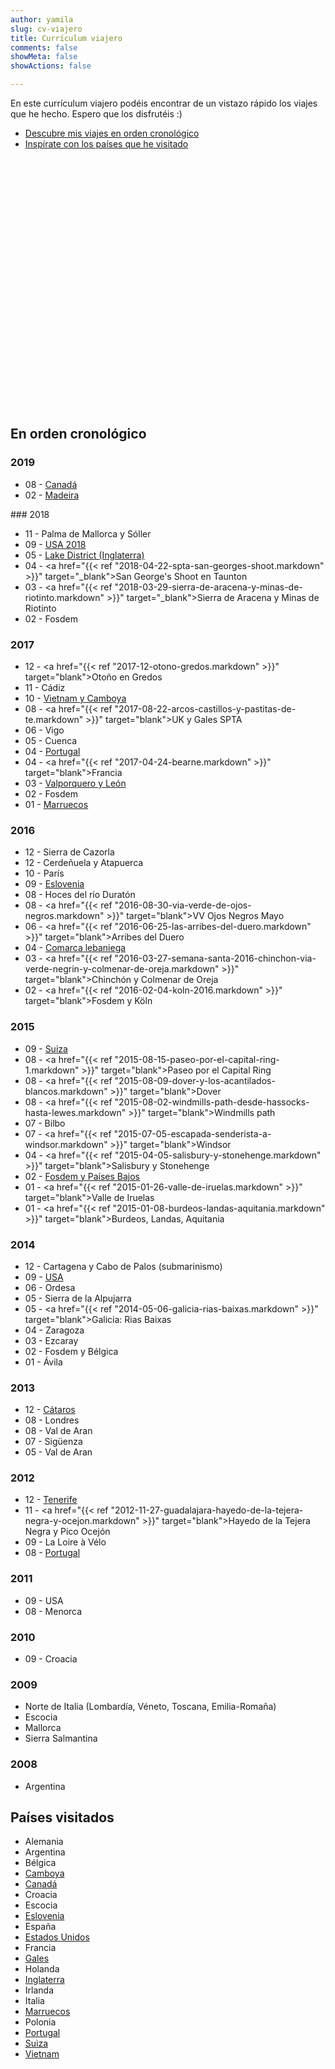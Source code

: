 ```yaml
---
author: yamila
slug: cv-viajero
title: Currículum viajero
comments: false
showMeta: false
showActions: false

---
```


En este currículum viajero podéis encontrar de un vistazo rápido los viajes que he hecho. Espero que los disfrutéis :)

<link rel="stylesheet" href="//cdnjs.cloudflare.com/ajax/libs/jqueryui/1.12.1/jquery-ui.css" />
<link rel="stylesheet" href="//cdnjs.cloudflare.com/ajax/libs/leaflet/1.2.0/leaflet.css" />
<style>
@media screen and (max-width: 600px) {
  #map {
    visibility: hidden;
    clear: both;
    float: left;
    margin: 10px auto 5px 20px;
    width: 28%;
    display: none;
  }
}
</style>

* [Descubre mis viajes en orden cronológico](#en-orden-cronológico)
* [Inspírate con los países que he visitado](#países-visitados)

<div id="map" style="height: 400px; width: 100%"></div>

## En orden cronológico
### 2019
<DIV class="cv-list">

* 08 - <a href="/trip/canada-2019" target="_blank">Canadá</a>
* 02 - <a href="/trip/madeira-2019" target="_blank">Madeira</a>

</DIV>
### 2018
<DIV class="cv-list">

* 11 - Palma de Mallorca y Sóller
* 09 - <a href="/trip/usa-2018" target="_blank">USA 2018</a>
* 05 - <a href="/trip/lake-district-2018" target="_blank">Lake District (Inglaterra)</a>
* 04 - <a href="{{< ref "2018-04-22-spta-san-georges-shoot.markdown" >}}" target="_blank">San George's Shoot en Taunton</a>
* 03 - <a href="{{< ref "2018-03-29-sierra-de-aracena-y-minas-de-riotinto.markdown" >}}" target="_blank">Sierra de Aracena y Minas de Riotinto</a>
* 02 - Fosdem

</DIV>

### 2017
<DIV class="cv-list">

* 12 - <a href="{{< ref "2017-12-otono-gredos.markdown" >}}" target="blank">Otoño en Gredos</a>
* 11 - Cádiz
* 10 - <a href="/trip/vietnam-2017" target="blank">Vietnam y Camboya</a>
* 08 - <a href="{{< ref "2017-08-22-arcos-castillos-y-pastitas-de-te.markdown" >}}" target="blank">UK y Gales SPTA</a>
* 06 - Vigo
* 05 - Cuenca
* 04 - <a href="/trip/portugal-2017" target="blank">Portugal</a>
* 04 - <a href="{{< ref "2017-04-24-bearne.markdown" >}}" target="blank">Francia</a>
* 03 - <a href="/trip/león-2017" target="blank">Valporquero y León</a>
* 02 - Fosdem
* 01 - <a href="/trip/marruecos-2017" target="blank">Marruecos</a>

</DIV>

### 2016
<DIV class="cv-list">

* 12 - Sierra de Cazorla
* 12 - Cerdeñuela y Atapuerca
* 10 - París
* 09 - <a href="/trip/eslovenia-2016" target="blank">Eslovenia</a>
* 08 - Hoces del río Duratón
* 08 - <a href="{{< ref "2016-08-30-via-verde-de-ojos-negros.markdown" >}}" target="blank">VV Ojos Negros Mayo</a>
* 06 - <a href="{{< ref "2016-06-25-las-arribes-del-duero.markdown" >}}" target="blank">Arribes del Duero</a>
* 04 - <a href="/trip/comarca-lebaniega-2016" target="blank">Comarca lebaniega</a>
* 03 - <a href="{{< ref "2016-03-27-semana-santa-2016-chinchon-via-verde-negrin-y-colmenar-de-oreja.markdown" >}}" target="blank">Chinchón y Colmenar de Oreja</a>
* 02 - <a href="{{< ref "2016-02-04-koln-2016.markdown" >}}" target="blank">Fosdem y Köln</a>

</DIV>

### 2015
<DIV class="cv-list">

* 09 - <a href="/trip/suiza-2015" target="blank">Suiza</a>
* 08 - <a href="{{< ref "2015-08-15-paseo-por-el-capital-ring-1.markdown" >}}" target="blank">Paseo por el Capital Ring</a>
* 08 - <a href="{{< ref "2015-08-09-dover-y-los-acantilados-blancos.markdown" >}}" target="blank">Dover</a>
* 08 - <a href="{{< ref "2015-08-02-windmills-path-desde-hassocks-hasta-lewes.markdown" >}}" target="blank">Windmills path</a>
* 07 - Bilbo
* 07 - <a href="{{< ref "2015-07-05-escapada-senderista-a-windsor.markdown" >}}" target="blank">Windsor</a>
* 04 - <a href="{{< ref "2015-04-05-salisbury-y-stonehenge.markdown" >}}" target="blank">Salisbury y Stonehenge</a>
* 02 - <a href="/trip/países-bajos-2015" target="blank">Fosdem y Países Bajos</a>
* 01 - <a href="{{< ref "2015-01-26-valle-de-iruelas.markdown" >}}" target="blank">Valle de Iruelas</a>
* 01 - <a href="{{< ref "2015-01-08-burdeos-landas-aquitania.markdown" >}}" target="blank">Burdeos, Landas, Aquitania</a>

</DIV>

### 2014
<DIV class="cv-list">

* 12 - Cartagena y Cabo de Palos (submarinismo)
* 09 - <a href="/trip/usa-2014" target="blank">USA</a>
* 06 - Ordesa
* 05 - Sierra de la Alpujarra
* 05 - <a href="{{< ref "2014-05-06-galicia-rias-baixas.markdown" >}}" target="blank">Galicia: Rias Baixas</a>
* 04 - Zaragoza
* 03 - Ezcaray
* 02 - Fosdem y Bélgica
* 01 - Ávila

</DIV>

### 2013
<DIV class="cv-list">

* 12 - <a href="/trip/ruta-de-los-cátaros-2013" target="blank">Cátaros</a>
* 08 - Londres
* 08 - Val de Aran
* 07 - Sigüenza
* 05 - Val de Aran

</DIV>

### 2012
<DIV class="cv-list">

* 12 - <a href="/trip/tenerife-2012" target="blank">Tenerife</a>
* 11 - <a href="{{< ref "2012-11-27-guadalajara-hayedo-de-la-tejera-negra-y-ocejon.markdown" >}}" target="blank">Hayedo de la Tejera Negra y Pico Ocejón</a>
* 09 - La Loire à Vélo
* 08 - <a href="/trip/portugal-2012" target="blank">Portugal</a>

### 2011
<DIV class="cv-list">

* 09 - USA
* 08 - Menorca

### 2010
<DIV class="cv-list">

* 09 - Croacia

### 2009
<DIV class="cv-list">

* Norte de Italia (Lombardía, Véneto, Toscana, Emilia-Romaña)
* Escocia
* Mallorca
* Sierra Salmantina

### 2008
<DIV class="cv-list">

* Argentina

</DIV>

## Países visitados
<DIV class="cv-list">


* Alemania
* Argentina
* Bélgica
* <a href="/tags/camboya" target="blank">Camboya</a>
* <a href="/tags/canada" target="blank">Canadá</a>
* Croacia
* Escocia
* <a href="/tags/eslovenia" target="blank">Eslovenia</a>
* España
* <a href="/tags/usa" target="blank">Estados Unidos</a>
* Francia
* <a href="/tags/gales" target="_blank">Gales</a>
* Holanda
* <a href="/tags/inglaterra" target="_blank">Inglaterra</a>
* Irlanda
* Italia
* <a href="/tags/marruecos" target="blank">Marruecos</a>
* Polonia
* <a href="/tags/portugal" target="blank">Portugal</a>
* <a href="/tags/suiza" target="blank">Suiza</a>
* <a href="/tags/vietnam" target="blank">Vietnam</a>

</DIV>

<script src="//cdnjs.cloudflare.com/ajax/libs/jquery/3.2.1/jquery.min.js" ></script>
<script src="//cdnjs.cloudflare.com/ajax/libs/jqueryui/1.12.1/jquery-ui.js" ></script>
<script src="//cdnjs.cloudflare.com/ajax/libs/leaflet/1.2.0/leaflet.js" ></script>
<script src="/js/visited.js" type="text/javascript"></script>
<script>
function onEachFeature(feature, layer) {
    var popupContent = feature.properties.name;
    layer.bindPopup(popupContent);
}
var mymap = L.map('map').setView([20, 0], 2);
L.tileLayer('//api.tiles.mapbox.com/v4/{id}/{z}/{x}/{y}.png?access_token={accessToken}', {
    attribution: 'Map data &copy; <a href="http://openstreetmap.org">OpenStreetMap</a> contributors, <a href="http://creativecommons.org/licenses/by-sa/2.0/">CC-BY-SA</a>, Imagery © <a href="http://mapbox.com">Mapbox</a>',
    maxZoom: 18,
    id: 'mapbox.outdoors',
    accessToken: 'pk.eyJ1IjoieWFtaWxhIiwiYSI6IjUzNDE5ZDRkZjBiZjBiZDY0YTBhZjBmNmUyZGYzYTZiIn0.okLJEzGsBQ6IOgn1mhToIQ'
}).addTo(mymap);
L.geoJSON(features, {
    onEachFeature: onEachFeature
}).addTo(mymap);
</script>
